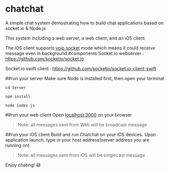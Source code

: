 # chatchat
A simple chat system demostrating how to build chat applications based on socket.io &amp; Node.js

This system including a web server, a web client, and an iOS client

The iOS client supports [voip socket](https://developer.apple.com/library/ios/technotes/tn2277/_index.html#//apple_ref/doc/uid/DTS40010841-CH1-SUBSECTION15) mode which means it could receive message even in background
#components
Socket.io webserver    : https://github.com/socketio/socket.io

Socket.io swift client : https://github.com/socketio/socket.io-client-swift

##run your server
Make sure Node is installed first, then open your terminal
```
cd Server

npm install

node index.js
```
##run your web client
Open [localhost:3000](http://localhost:3000) on your browser 

>Note: all messages sent from Web will be broadcast message

##run your iOS client
Build and run Chatchat on your iOS devices.
Upon application launch, type in your host address(server address you are running on)

>Note: all messages sent from iOS will be singlecast message


Enjoy chating! :smile:
